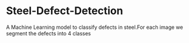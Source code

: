 # Steel-Defect-Detection
A Machine Learning model to classify defects in steel.For each image we segment the defects into 4 classes
